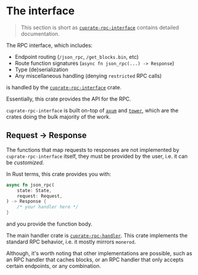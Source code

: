 # The interface
> This section is short as [`cuprate-rpc-interface`](https://doc.cuprate.org/cuprate_rpc_interface) contains detailed documentation.

The RPC interface, which includes:

- Endpoint routing (`/json_rpc`, `/get_blocks.bin`, etc)
- Route function signatures (`async fn json_rpc(...) -> Response`)
- Type (de)serialization
- Any miscellaneous handling (denying `restricted` RPC calls)

is handled by the [`cuprate-rpc-interface`](https://doc.cuprate.org/cuprate_rpc_interface) crate.

Essentially, this crate provides the API for the RPC.

`cuprate-rpc-interface` is built on-top of [`axum`](https://docs.rs/axum) and [`tower`](https://docs.rs/tower),
which are the crates doing the bulk majority of the work.

## Request -> Response
The functions that map requests to responses are not implemented by `cuprate-rpc-interface` itself, they must be provided by the user, i.e. it can be _customized_.

In Rust terms, this crate provides you with:
```rust
async fn json_rpc(
	state: State,
	request: Request,
) -> Response {
	/* your handler here */
}
```
and you provide the function body.

The main handler crate is [`cuprate-rpc-handler`](https://doc.cuprate.org/cuprate_rpc_handler).
This crate implements the standard RPC behavior, i.e. it mostly mirrors `monerod`.

Although, it's worth noting that other implementations are possible, such as an RPC handler that caches blocks,
or an RPC handler that only accepts certain endpoints, or any combination.